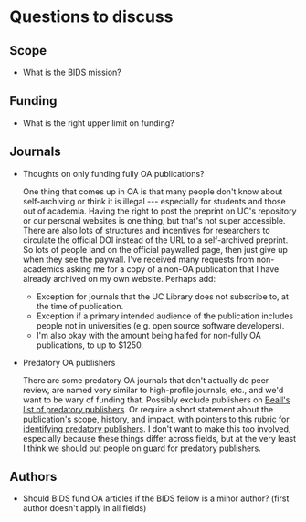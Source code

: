 # Questions to discuss

## Scope

- What is the BIDS mission? 

## Funding

- What is the right upper limit on funding?


## Journals

- Thoughts on only funding fully OA publications? 

  One thing that comes up in OA is that many people don't know about self-archiving or think it is illegal --- especially for students and those out of academia. Having the right to post the preprint on UC's repository or our personal websites is one thing, but that's not super accessible. There are also lots of structures and incentives for researchers to circulate the official DOI instead of the URL to a self-archived preprint. So lots of people land on the official paywalled page, then just give up when they see the paywall. I've received many requests from non-academics asking me for a copy of a non-OA publication that I have already archived on my own website. Perhaps add:

  - Exception for journals that the UC Library does not subscribe to, at the time of publication.
  - Exception if a primary intended audience of the publication includes people not in universities (e.g. open source software developers).
  - I'm also okay with the amount being halfed for non-fully OA publications, to up to $1250.

- Predatory OA publishers

  There are some predatory OA journals that don't actually do peer review, are named very similar to high-profile journals, etc., and we'd want to be wary of funding that. Possibly exclude publishers on [Beall's list of predatory publishers](https://beallslist.weebly.com/). Or require a short statement about the publication's scope, history, and impact, with pointers to [this rubric for identifying predatory publishers](http://digitalcommons.lmu.edu/cgi/viewcontent.cgi?article=1041&context=librarian_pubs). I don't want to make this too involved, especially because these things differ across fields, but at the very least I think we should put people on guard for predatory publishers.

## Authors

- Should BIDS fund OA articles if the BIDS fellow is a minor author?  (first author doesn't apply in all fields)
